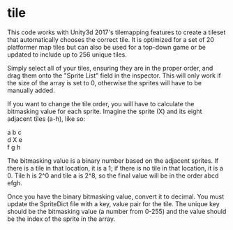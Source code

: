 # tile

This code works with Unity3d 2017's tilemapping features to create a tileset that automatically chooses the correct tile.
It is optimized for a set of 20 platformer map tiles but can also be used for a top-down game or be updated to include up to 256 unique tiles.

Simply select all of your tiles, ensuring they are in the proper order, and drag them onto the "Sprite List" field in the inspector. This will only work if the size of the array is set to 0, otherwise the sprites will have to be manually added.

If you want to change the tile order, you will have to calculate the bitmasking value for each sprite. Imagine the sprite (X) and its eight adjacent tiles (a-h), like so:

a  b  c  
d  X  e  
f  g  h  

The bitmasking value is a binary number based on the adjacent sprites. If there is a tile in that location, it is a 1; if there is no tile in that location, it is a 0. Tile h is 2^0 and tile a is 2^8, so the final value will be in the order abcd efgh.

Once you have the binary bitmasking value, convert it to decimal. You must update the SpriteDict file with a key, value pair for the tile. The unique key should be the bitmasking value (a number from 0-255) and the value should be the index of the sprite in the array.
